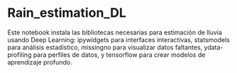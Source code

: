 # Rain_estimation_DL
Este notebook instala las bibliotecas necesarias para estimación de lluvia usando Deep Learning: ipywidgets para interfaces interactivas, statsmodels para análisis estadístico, missingno para visualizar datos faltantes, ydata-profiling para perfiles de datos, y tensorflow para crear modelos de aprendizaje profundo.
